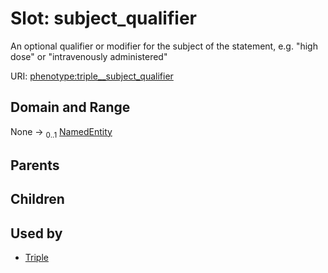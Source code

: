 
# Slot: subject_qualifier


An optional qualifier or modifier for the subject of the statement, e.g. "high dose" or "intravenously administered"

URI: [phenotype:triple__subject_qualifier](http://w3id.org/ontogpt/phenotype/triple__subject_qualifier)


## Domain and Range

None &#8594;  <sub>0..1</sub> [NamedEntity](NamedEntity.md)

## Parents


## Children


## Used by

 * [Triple](Triple.md)
